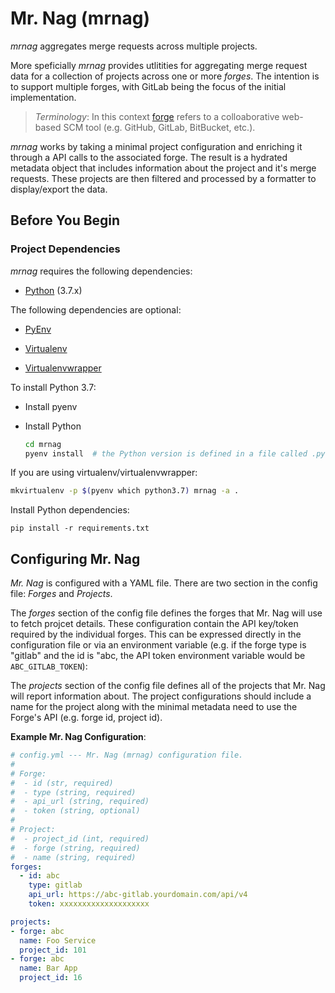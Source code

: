 # Mr. Nag (mrnag)

*mrnag* aggregates merge requests across multiple projects.

More speficially *mrnag* provides utlitities for aggregating merge request data
for a collection of projects across one or more *forges*. The intention is to
support multiple forges, with GitLab being the focus of the initial
implementation.

> *Terminology*: In this context [forge] refers to a colloaborative web-based
> SCM tool (e.g. GitHub, GitLab, BitBucket, etc.).

*mrnag* works by taking a minimal project configuration and enriching it through
a API calls to the associated forge. The result is a hydrated metadata object
that includes information about the project and it's merge requests. These
projects are then filtered and processed by a formatter to display/export the
data.

[forge]: https://en.wikipedia.org/wiki/Forge_(software)


## Before You Begin

### Project Dependencies

*mrnag* requires the following dependencies:

* [Python](https://www.python.org/) (3.7.x)

The following dependencies are optional:

* [PyEnv](https://github.com/yyuu/pyenv)

* [Virtualenv](https://virtualenv.pypa.io/)

* [Virtualenvwrapper](https://virtualenvwrapper.readthedocs.org/)


To install Python 3.7:

* Install pyenv

* Install Python

    ```sh
    cd mrnag
    pyenv install  # the Python version is defined in a file called .python-version
    ```

If you are using virtualenv/virtualenvwrapper:

```sh
mkvirtualenv -p $(pyenv which python3.7) mrnag -a .
```
                   
Install Python dependencies:

```
pip install -r requirements.txt
```


## Configuring Mr. Nag

*Mr. Nag* is configured with a YAML file. There are two section in the config
file: *Forges* and *Projects*.

The *forges* section of the config file defines the forges that Mr. Nag will use
to fetch projcet details. These configuration contain the API key/token required
by the individual forges. This can be expressed directly in the configuration
file or via an environment variable (e.g. if the forge type is "gitlab" and the
id is "abc, the API token environment variable would be `ABC_GITLAB_TOKEN`):

The *projects* section of the config file defines all of the projects that
Mr. Nag will report information about. The project configurations should include
a name for the project along with the minimal metadata need to use the Forge's
API (e.g. forge id, project id).


**Example Mr. Nag Configuration**:

```yaml
# config.yml --- Mr. Nag (mrnag) configuration file.
#
# Forge:
#  - id (str, required)
#  - type (string, required)
#  - api_url (string, required)
#  - token (string, optional)
#
# Project:
#  - project_id (int, required)
#  - forge (string, required)
#  - name (string, required)
forges:
  - id: abc
    type: gitlab
    api_url: https://abc-gitlab.yourdomain.com/api/v4
    token: xxxxxxxxxxxxxxxxxxxx

projects:
- forge: abc
  name: Foo Service
  project_id: 101
- forge: abc
  name: Bar App
  project_id: 16
```
